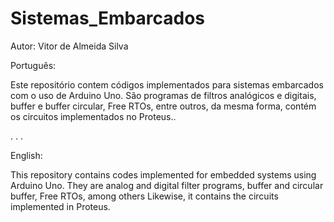 # Sistemas_Embarcados
Autor: Vitor de Almeida Silva


Português:

Este repositório contem códigos implementados para sistemas embarcados com o uso de Arduino Uno. São programas de filtros analógicos e digitais, buffer e buffer circular, Free RTOs,  entre outros, da mesma forma, contém os circuitos implementados no Proteus.. 

.
.
.

English:

This repository contains codes implemented for embedded systems using Arduino Uno. They are 
analog and digital filter  programs, buffer and circular buffer, Free RTOs, among others
Likewise, it contains the circuits implemented in Proteus.

